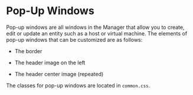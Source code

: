 # Pop-Up Windows

Pop-up windows are all windows in the Manager that allow you to create, edit or update an entity such as a host or virtual machine. The elements of pop-up windows that can be customized are as follows:

* The border

* The header image on the left

* The header center image (repeated)

The classes for pop-up windows are located in `common.css`.
